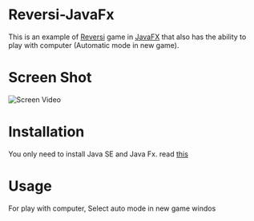 # Reversi-JavaFx

This is an example of [Reversi](https://en.wikipedia.org/wiki/Reversi) game in [JavaFX](https://openjfx.io) that also has the ability to play with computer (Automatic mode in new game).

# Screen Shot

![Screen Video](https://github.com/ali449/Reversi-JavaFx/blob/main/r1.png?raw=true)

# Installation

You only need to install Java SE and Java Fx. read [this](https://openjfx.io/openjfx-docs/)

# Usage
For play with computer, Select auto mode in new game windos
